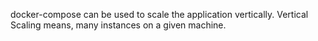 docker-compose can be used to scale the application vertically. Vertical Scaling means, many instances on a given machine.
